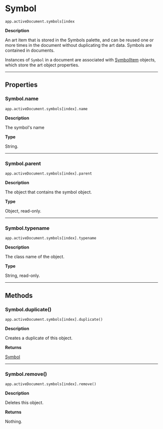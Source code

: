 # Symbol

`app.activeDocument.symbols[index`

**Description**

An art item that is stored in the Symbols palette, and can be reused one or more times in the document without duplicating the art data. Symbols are contained in documents.

Instances of `Symbol` in a document are associated with [SymbolItem](./SymbolItem.md) objects, which store the art object properties.

---

## Properties

### Symbol.name

`app.activeDocument.symbols[index].name`

**Description**

The symbol's name

**Type**

String.

---

### Symbol.parent

`app.activeDocument.symbols[index].parent`

**Description**

The object that contains the symbol object.

**Type**

Object, read-only.

---

### Symbol.typename

`app.activeDocument.symbols[index].typename`

**Description**

The class name of the object.

**Type**

String, read-only.

---

## Methods

### Symbol.duplicate()

`app.activeDocument.symbols[index].duplicate()`

**Description**

Creates a duplicate of this object.

**Returns**

[Symbol](#jsobjref-symbol)

---

### Symbol.remove()

`app.activeDocument.symbols[index].remove()`

**Description**

Deletes this object.

**Returns**

Nothing.
